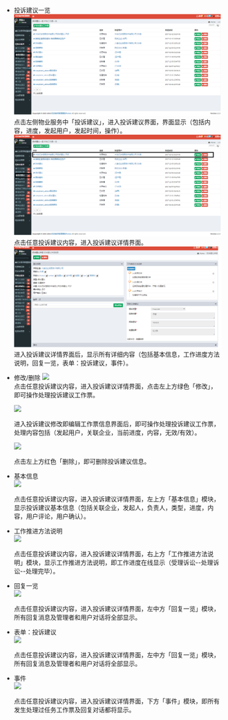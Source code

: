 * 投诉建议一览![](/assets/投诉意见.png)点击左侧物业服务中「投诉建议」，进入投诉建议界面，界面显示（包括内容，进度，发起用户，发起时间，操作）。![](/assets/投诉意见1.png)点击任意投诉建议内容，进入投诉建议详情界面。![](/assets/投诉意见2.png)进入投诉建议详情界面后，显示所有详细内容（包括基本信息，工作进度方法说明，回复一览，表单：投诉建议，事件）。

* 修改/删除 ![](blob:https://www.gitbook.com/db3c4c2d-3243-402c-b7e1-9ed93b6cc9e1)  
  点击任意投诉建议内容，进入投诉建议详情界面，点击左上方绿色「修改」，即可操作处理投诉建议工作票。

  ![](blob:https://www.gitbook.com/f328ef57-a534-4b58-bbbc-6367dc524ffd)

  进入投诉建议修改即编辑工作票信息界面后，即可操作处理投诉建议工作票，处理内容包括（发起用户，关联企业，当前进度，内容，无效/有效）。

  ![](blob:https://www.gitbook.com/bd9d47cf-04db-4980-9ec7-777469508dfe)

  点击左上方红色「删除」，即可删除投诉建议信息。

* 基本信息  
  ![](blob:https://www.gitbook.com/17e94d8e-920c-4290-a65f-92fdc96f756a)

  点击任意投诉建议内容，进入投诉建议详情界面，左上方「基本信息」模块，显示投诉建议基本信息（包括关联企业，发起人，负责人，类型，进度，内容，用户评论，用户确认）。

* 工作推进方法说明  
  ![](blob:https://www.gitbook.com/f5be7380-d83a-4507-8f7b-12fcc0a82127)

  点击任意投诉建议内容，进入投诉建议详情界面，右上方「工作推进方法说明」模块，显示工作推进方法说明，即工作进度在线显示（受理诉讼--处理诉讼--处理完毕）。

* 回复一览  
  ![](blob:https://www.gitbook.com/f8e42abe-1b7b-469e-9cfc-96ec1c07b572)

  点击任意投诉建议内容，进入投诉建议详情界面，左中方「回复一览」模块，所有回复消息及管理者和用户对话将全部显示。

* 表单：投诉建议  
  ![](blob:https://www.gitbook.com/f8e42abe-1b7b-469e-9cfc-96ec1c07b572)

  点击任意投诉建议内容，进入投诉建议详情界面，左中方「回复一览」模块，所有回复消息及管理者和用户对话将全部显示。

* 事件  
  ![](blob:https://www.gitbook.com/8592499e-c890-498e-80f7-3ab0357251ed)

  点击任意投诉建议内容，进入投诉建议详情界面，下方「事件」模块，即所有发生处理过任务工作票及回复对话都将显示。



